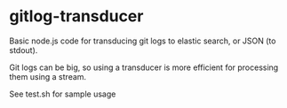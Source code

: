 # gitlog-transducer

Basic node.js code for transducing git logs to elastic search, or JSON (to stdout).

Git logs can be big, so using a transducer is more efficient for processing them using a stream.

See test.sh for sample usage